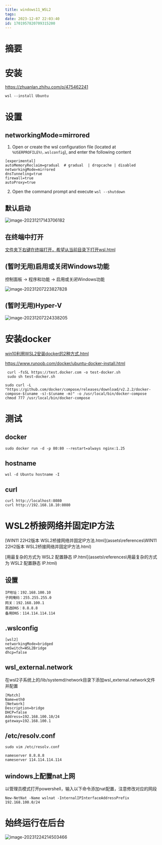 ```yaml
---
title: windows11_WSL2
tags: 
date: 2023-12-07 22:03:40
id: 1701957820709315200
---
```

# 摘要





# 安装

https://zhuanlan.zhihu.com/p/475462241

```
wsl --install Ubuntu
```



# 设置

## networkingMode=mirrored

1. Open or create the wsl configuration file (located at `%USERPROFILE%\.wslconfig`),  and enter the following content

```
[experimental]
autoMemoryReclaim=gradual  # gradual  | dropcache | disabled
networkingMode=mirrored
dnsTunneling=true
firewall=true
autoProxy=true
```

2. Open the command prompt and execute `wsl --shutdown`

## 默认启动

![image-20231217143706182](assets/images/image-20231217143706182.png)



## 在终端中打开

 [文件夹下右键在终端打开，希望从当前目录下打开wsl.html](assets\references\文件夹下右键在终端打开，希望从当前目录下打开wsl.html) 





## (暂时无用)启用或关闭Windows功能

控制面板 -> 程序和功能 -> 启用或关闭Windows功能

![image-20231207223827828](assets/images/image-20231207223827828.png)



## (暂时无用)Hyper-V

![image-20231207224338205](assets/images/image-20231207224338205.png)







# 安装docker



 [win10利用WSL2安装docker的2种方式.html](assets\references\win10利用WSL2安装docker的2种方式.html) 

https://www.runoob.com/docker/ubuntu-docker-install.html

```
 curl -fsSL https://test.docker.com -o test-docker.sh
 sudo sh test-docker.sh
```

```
sudo curl -L "https://github.com/docker/compose/releases/download/v2.2.2/docker-compose-$(uname -s)-$(uname -m)" -o /usr/local/bin/docker-compose
chmod 777 /usr/local/bin/docker-compose
```



# 测试

## docker

```
sudo docker run -d -p 80:80 --restart=always nginx:1.25
```

## hostname

```
wsl -d Ubuntu hostname -I
```



## curl

```
curl http://localhost:8080
curl http://192.168.18.10:8080

```



# WSL2桥接网络并固定IP方法

 [WIN11 22H2版本 WSL2桥接网络并固定IP方法.html](assets\references\WIN11 22H2版本 WSL2桥接网络并固定IP方法.html)  

[用最复杂的方式为 WSL2 配置静态 IP.html](assets\references\用最复杂的方式为 WSL2 配置静态 IP.html) 



## 设置

```
IP地址：192.168.100.10
子网掩码：255.255.255.0
网关：192.168.100.1
首选DNS：8.8.8.8
备用DNS：114.114.114.114
```

## .wslconfig

```
[wsl2]
networkingMode=bridged
vmSwitch=WSL2Bridge
dhcp=false
```



## wsl_external.network

在wsl2子系统上的/lib/systemd/network目录下添加wsl_external.network文件并配置

```
[Match]
Name=eth0
[Network]
Description=bridge
DHCP=false
Address=192.168.100.10/24
gateway=192.168.100.1
```



## /etc/resolv.conf

```
sudo vim /etc/resolv.conf
```

```
nameserver 8.8.8.8
nameserver 114.114.114.114
```



## windows上配置nat上网

以管理员模式打开powershell，输入以下命令添加nat配置，注意修改对应的网段

```
New-NetNat -Name wslnat -InternalIPInterfaceAddressPrefix 192.168.100.0/24
```



# 始终运行在后台

![image-20231224214503466](assets/images/image-20231224214503466.png)
